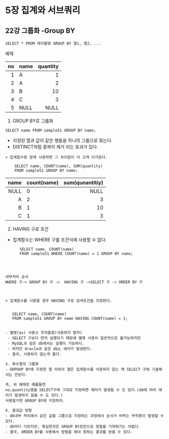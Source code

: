 # 5장 집계와 서브쿼리
## 22강 그룹화 -Group BY

```mysql
SELECT * FROM 테이블명 GROUP BY 열1, 열2, ...
```

예제

|no|name|quantity|
|-:|:-|-:|
|1|A|1|
|2|A|2|
|3|B|10|
|4|C|3|
|5|NULL|NULL|

 1. GROUP BY로 그룹화
   ```mysql
   SELECT name FROM sample51 GROUP BY name;
   ```
   
   - 지정된 열과 값이 같은 행들을 하나의 그룹으로 묶는다.
   - DISTINCT처럼 중복이 제거 되는 효과가 있다.
    
    > 집계함수랑 함께 사용하면 그 차이점이 더 크게 다가온다.
    
    
   ```mysql
       SELECT name, COUNT(name), SUM(quantity) 
       FROM sample51 GROUP BY name;
   ```
   |name|count(name)|sum(qunantitiy)|
|-:|:-|-:|
|NULL|0|NULL|
|A|2|3|
|B|1|10|
|C|1|3|

2. HAVING 구로 조건
  - 집계함수는 WHERE 구를 조건식에 사용할 수 없다.
   
   
    ```mysql
       SELECT name, COUNT(name)
       FROM sample51 WHERE COUNT(name) = 1 GROUP BY name;
   ```
   
   
  
   내부처리 순서
   WHERE 구-> GROUP BY 구 ->  HAVING 구 ->SELECT 구 -> ORDER BY 구
   
   
   
   > 집계함수를 사용할 경우 HAVING 구로 검색조건을 지정한다.
   
   
   ```
       SELECT name, COUNT(name)
       FROM sample51 GROUP BY name HAVING COUNT(name) = 1;
   ```
   
 - 별명(as) 사용시 주의할점(사용하지 말자)
    - SELECT 구보다 먼저 실행되기 때문에 별명 사용이 일반적으로 불가능하지만
    - MySQL과 같은 db에서는 실행이 가능하다.
    - 하지만 Oracle과 같은 db는 에러가 발생한다.
    - 결국, 사용하지 않는게 좋다.
     
3. 복수열의 그룹화
  - GRPOUP BY에 지정한 열 이외의 열은 집계함수를 사용하지 않는 채 SELECT 구에 기술해서는 안된다.
  
  즉, 위 예제로 예를들면
   no,quantity열을 SELECT구에 그대로 지정하면 에러가 발생할 수 도 있다.(db에 따라 에러가 발생하지 않을 수 도 있다.)
   사용할거면 GROUP BY에 지정하자.
     
4. 결과값 정렬
  - db내부 처리에서 같은 값을 그룹으로 지정하는 과정에서 순서가 바뀌는 부작용이 발생할 수 있다.
  - db마다 다르지만, 확실한것은 GROUP BY로만으로 정렬을 기대하기는 어렵다.
  - 결국, ORDER BY를 사용해서 정렬을 해야 원하는 결과를 얻을 수 있다.
     
